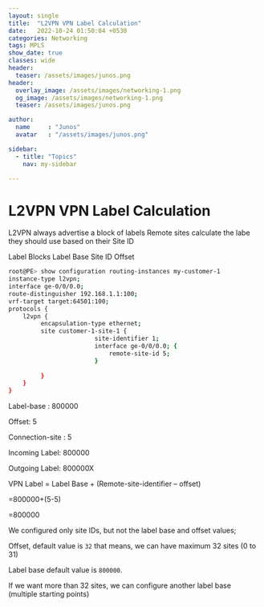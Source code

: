 ```yaml
---
layout: single
title:  "L2VPN VPN Label Calculation"
date:   2022-10-24 01:50:04 +0530
categories: Networking
tags: MPLS
show_date: true
classes: wide
header:
  teaser: /assets/images/junos.png
header:
  overlay_image: /assets/images/networking-1.png
  og_image: /assets/images/networking-1.png
  teaser: /assets/images/junos.png

author:
  name     : "Junos"
  avatar   : "/assets/images/junos.png"

sidebar:
  - title: "Topics"
    nav: my-sidebar

---
```


# L2VPN VPN Label Calculation

L2VPN always advertise a block of labels
Remote sites calculate the labe they should use based on their Site ID

Label Blocks
Label Base
Site ID
Offset

```sh
root@PE> show configuration routing-instances my-customer-1
instance-type l2vpn;
interface ge-0/0/0.0;
route-distinguisher 192.168.1.1:100;
vrf-target target:64501:100;
protocols { 
    l2vpn {
         encapsulation-type ethernet;
         site customer-1-site-1 {
         				site-identifier 1;
         				interface ge-0/0/0.0; {
         				    remote-site-id 5;
         				}
         				
         }
    }
}
```

Label-base : 800000

Offset: 5

Connection-site : 5

Incoming Label: 800000

Outgoing Label: 800000X



VPN Label = Label Base + (Remote-site-identifier – offset)

=800000+(5-5)

=800000



We configured only site IDs, but not the label base and offset values; 

Offset, default value is `32` that means, we can have maximum 32 sites (0 to 31)

Label base default value is `800000`.

If we want more than 32 sites, we can configure another label base (multiple starting points)


